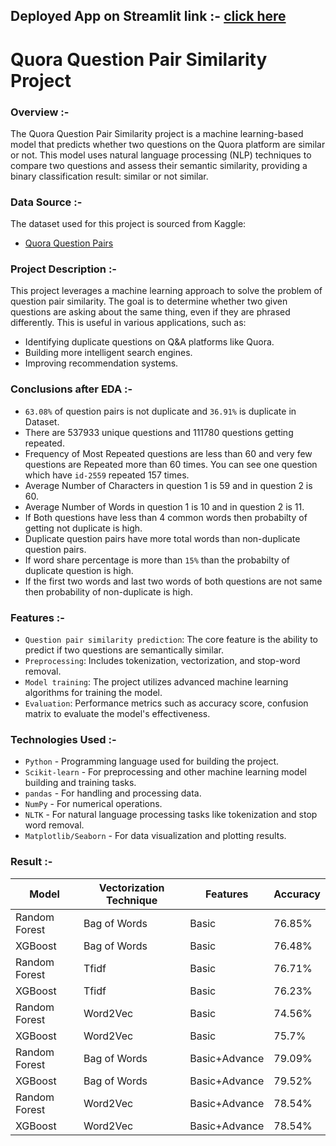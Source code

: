 ## **Deployed App on Streamlit link :-** [click here](https://yashkumbalkar-quora-question-pair-similarity-project-app-00ufq0.streamlit.app/)

# Quora Question Pair Similarity Project

### Overview :-

The Quora Question Pair Similarity project is a machine learning-based model that predicts whether two questions on the Quora platform are similar or not. 
This model uses natural language processing (NLP) techniques to compare two questions and assess their semantic similarity, providing a binary classification 
result: similar or not similar.

### Data Source :-

The dataset used for this project is sourced from Kaggle:

- [Quora Question Pairs](https://www.kaggle.com/c/quora-question-pairs)


### Project Description :-

This project leverages a machine learning approach to solve the problem of question pair similarity. The goal is to determine whether two given questions are 
asking about the same thing, even if they are phrased differently. This is useful in various applications, such as:

- Identifying duplicate questions on Q&A platforms like Quora.
- Building more intelligent search engines.
- Improving recommendation systems.

### Conclusions after EDA :-

- `63.08%` of question pairs is not duplicate and `36.91%` is duplicate in Dataset.
- There are 537933 unique questions and 111780 questions getting repeated.
- Frequency of Most Repeated questions are less than 60 and very few questions are Repeated more than 60 times. You can see one question which have `id-2559` repeated 157 times.
- Average Number of Characters in question 1 is 59 and in question 2 is 60.
- Average Number of Words in question 1 is 10 and in question 2 is 11.
- If Both questions have less than 4 common words then probabilty of getting not duplicate is high.
- Duplicate question pairs have more total words than non-duplicate question pairs.
- If word share percentage is more than `15%` than the probabilty of duplicate question is high.
- If the first two words and last two words of both questions are not same then probability of non-duplicate is high.

### Features :-

- `Question pair similarity prediction`: The core feature is the ability to predict if two questions are semantically similar.
- `Preprocessing`: Includes tokenization, vectorization, and stop-word removal.
- `Model training`: The project utilizes advanced machine learning algorithms for training the model.
- `Evaluation`: Performance metrics such as accuracy score, confusion matrix to evaluate the model's effectiveness.

### Technologies Used :-

- `Python` - Programming language used for building the project.
- `Scikit-learn` - For preprocessing and other machine learning model building and training tasks.
- `pandas` - For handling and processing data.
- `NumPy` - For numerical operations.
- `NLTK` - For natural language processing tasks like tokenization and stop word removal.
- `Matplotlib/Seaborn` - For data visualization and plotting results.

### Result :-

| Model                         | Vectorization Technique	 | Features      | Accuracy |
|-------------------------------|--------------------------|---------------|----------|
| Random Forest	                | Bag of Words             | Basic         | 76.85%   |
| XGBoost                       | Bag of Words             | Basic         | 76.48%   |
| Random Forest	                | Tfidf                    | Basic         | 76.71%   |
| XGBoost                       | Tfidf                    | Basic         | 76.23%   |
| Random Forest	                | Word2Vec	               | Basic         | 74.56%   |
| XGBoost                       | Word2Vec	               | Basic         | 75.7%    |
| Random Forest                 | Bag of Words             | Basic+Advance | 79.09%   |
| XGBoost                       | Bag of Words             | Basic+Advance | 79.52%   |
| Random Forest                 | Word2Vec                 | Basic+Advance | 78.54%   |
| XGBoost                       | Word2Vec	               | Basic+Advance | 78.54%   |

